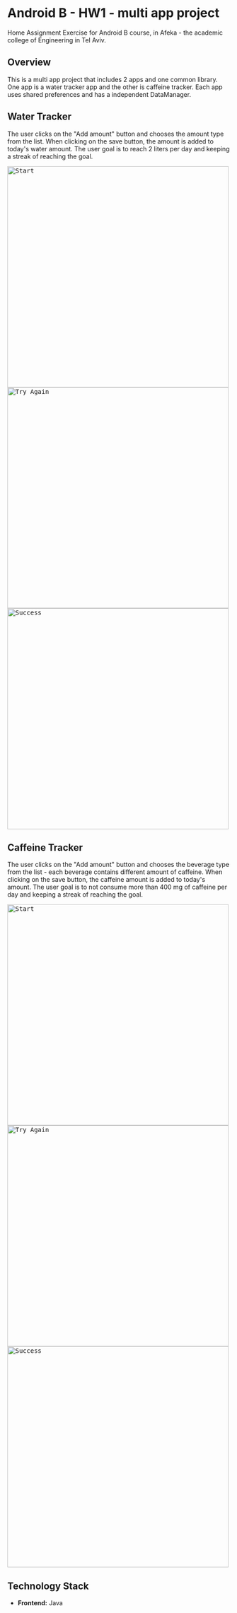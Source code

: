 # Android B - HW1 - multi app project

Home Assignment Exercise for Android B course, in Afeka - the academic college
of Engineering in Tel Aviv.

## Overview

This is a multi app project that includes 2 apps and one common library.
One app is a water tracker app and the other is caffeine tracker.
Each app uses shared preferences and has a independent DataManager.

## Water Tracker

The user clicks on the "Add amount" button and chooses the amount type from the list.
When clicking on the save button, the amount is added to today's water amount.
The user goal is to reach 2 liters per day and keeping a streak of reaching the goal.

<div class="row">
<kbd><img  src="https://github.com/AvitalShmueli/MobileSecurityHW1/assets/158744805/ab61766b-6207-4787-99f0-1a86bc70e980" alt="Start"  style="height:500px;"/></kbd> 
<kbd><img  src="https://github.com/AvitalShmueli/MobileSecurityHW1/assets/158744805/3f84e418-e5c1-4a71-98f7-771b75fb3e00" alt="Try Again"  style="height:500px;"/></kbd>   
<kbd><img  src="https://github.com/AvitalShmueli/MobileSecurityHW1/assets/158744805/ca8a6d58-abfa-46d7-af87-864b1ad0170c" alt="Success"  style="height:500px;"/></kbd>
</div>

## Caffeine Tracker

The user clicks on the "Add amount" button and chooses the beverage type from the list - each beverage contains different amount of caffeine.
When clicking on the save button, the caffeine amount is added to today's amount.
The user goal is to not consume more than 400 mg of caffeine per day and keeping a streak of reaching the goal.

<div class="row">
<kbd><img  src="https://github.com/AvitalShmueli/MobileSecurityHW1/assets/158744805/ab61766b-6207-4787-99f0-1a86bc70e980" alt="Start"  style="height:500px;"/></kbd> 
<kbd><img  src="https://github.com/AvitalShmueli/MobileSecurityHW1/assets/158744805/3f84e418-e5c1-4a71-98f7-771b75fb3e00" alt="Try Again"  style="height:500px;"/></kbd>   
<kbd><img  src="https://github.com/AvitalShmueli/MobileSecurityHW1/assets/158744805/ca8a6d58-abfa-46d7-af87-864b1ad0170c" alt="Success"  style="height:500px;"/></kbd>
</div>

## Technology Stack

- **Frontend:** Java


